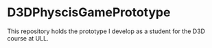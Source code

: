 # D3DPhyscisGamePrototype
This repository holds the prototype I develop as a student for the D3D course at ULL.
